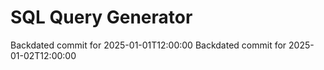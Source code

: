 # SQL Query Generator
Backdated commit for 2025-01-01T12:00:00
Backdated commit for 2025-01-02T12:00:00
